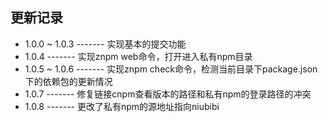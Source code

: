更新记录
-----------

* 1.0.0 ~ 1.0.3   -------   实现基本的提交功能
* 1.0.4           -------   实现znpm web命令，打开进入私有npm目录
* 1.0.5 ~ 1.0.6   -------   实现znpm check命令，检测当前目录下package.json下的依赖包的更新情况
* 1.0.7           -------   修复链接cnpm查看版本的路径和私有npm的登录路径的冲突
* 1.0.8           -------   更改了私有npm的源地址指向niubibi

